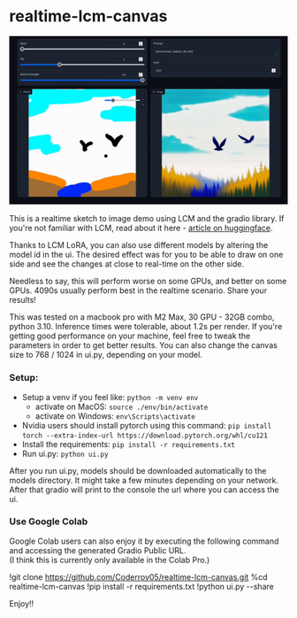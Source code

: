 # realtime-lcm-canvas

![example gif](example.gif)

This is a realtime sketch to image demo using LCM and the gradio library. 
If you're not familiar with LCM, read about it here - [article on huggingface](https://huggingface.co/blog/lcm_lora).

Thanks to LCM LoRA, you can also use different models by altering the model id in the ui.
The desired effect was for you to be able to draw on one side and see the changes at close to real-time on the other side.

Needless to say, this will perform worse on some GPUs, and better on some GPUs. 4090s usually perform best in the realtime scenario. Share your results!

This was tested on a macbook pro with M2 Max, 30 GPU - 32GB combo, python 3.10. Inference times were tolerable, about 1.2s per render. If you're getting good performance on your machine, feel free to tweak the parameters in order to get better results. You can also change the canvas size to 768 / 1024 in ui.py, depending on your model.

### Setup:
* Setup a venv if you feel like: ```python -m venv env```
  * activate on MacOS: ```source ./env/bin/activate```
  * activate on Windows: ```env\Scripts\activate```
* Nvidia users should install pytorch using this command: ```pip install torch --extra-index-url https://download.pytorch.org/whl/cu121```
* Install the requirements: ```pip install -r requirements.txt```
* Run ui.py: ```python ui.py```

After you run ui.py, models should be downloaded automatically to the models directory. It might take a few minutes depending on your network.
After that gradio will print to the console the url where you can access the ui.

### Use Google Colab

Google Colab users can also enjoy it by executing the following command and accessing the generated Gradio Public URL.  
(I think this is currently only available in the Colab Pro.)

!git clone https://github.com/Coderroy05/realtime-lcm-canvas.git
%cd realtime-lcm-canvas
!pip install -r requirements.txt
!python ui.py --share


Enjoy!!
